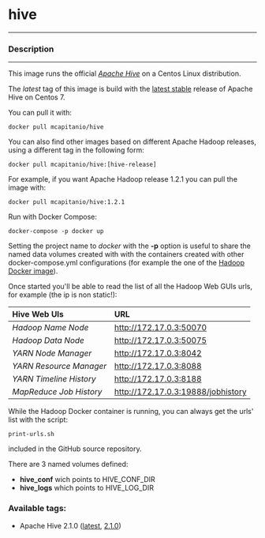 # **hive**
___

### Description
___

This image runs the official [*Apache Hive*](https://hive.apache.org/) on a Centos Linux distribution.

The *latest* tag of this image is build with the [latest stable](https://hive.apache.org/downloads.html) release of Apache Hive on Centos 7.

You can pull it with:

    docker pull mcapitanio/hive


You can also find other images based on different Apache Hadoop releases, using a different tag in the following form:

    docker pull mcapitanio/hive:[hive-release]


For example, if you want Apache Hadoop release 1.2.1 you can pull the image with:

    docker pull mcapitanio/hive:1.2.1


Run with Docker Compose:

    docker-compose -p docker up

Setting the project name to *docker* with the **-p** option is useful to share the named data volumes created with with the containers created with other docker-compose.yml configurations (for example the one of the [Hadoop Docker image]((https://hub.docker.com/r/mcapitanio/hadoop/))).

Once started you'll be able to read the list of all the Hadoop Web GUIs urls, for example (the ip is non static!):

| **Hive Web UIs**          |**URL**                             |
|:--------------------------|:-----------------------------------|
| *Hadoop Name Node*        | http://172.17.0.3:50070            |
| *Hadoop Data Node*        | http://172.17.0.3:50075            |
| *YARN Node Manager*       | http://172.17.0.3:8042             |
| *YARN Resource Manager*   | http://172.17.0.3:8088             |
| *YARN Timeline History*   | http://172.17.0.3:8188             |
| *MapReduce Job History*   | http://172.17.0.3:19888/jobhistory |

While the Hadoop Docker container is running, you can always get the urls' list with the script:

    print-urls.sh

included in the GitHub source repository.

There are 3 named volumes defined:

- **hive_conf** wich points to HIVE_CONF_DIR
- **hive_logs** which points to HIVE_LOG_DIR

### Available tags:

- Apache Hive 2.1.0 ([latest](https://github.com/mcapitanio/docker-hadoop/blob/latest/Dockerfile), [2.1.0](https://github.com/mcapitanio/docker-hive/blob/2.1.0/Dockerfile))
